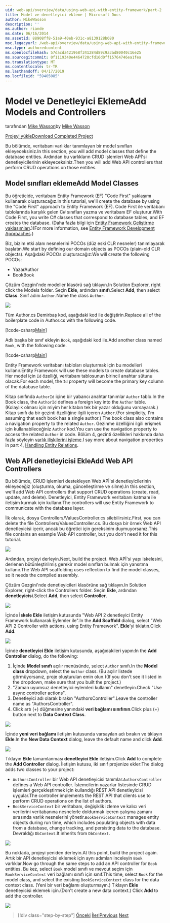 ```yaml
---
uid: web-api/overview/data/using-web-api-with-entity-framework/part-2
title: Model ve denetleyici ekleme | Microsoft Docs
author: MikeWasson
description: ''
ms.author: riande
ms.date: 06/16/2014
ms.assetid: 88908ff8-51a9-40eb-931c-a8139128b680
msc.legacyurl: /web-api/overview/data/using-web-api-with-entity-framework/part-2
msc.type: authoredcontent
ms.openlocfilehash: 57dacda421968f341284d89c9a3ad80040c16e25
ms.sourcegitcommit: 0f1119340e4464720cfd16d0ff15764746ea1fea
ms.translationtype: MT
ms.contentlocale: tr-TR
ms.lasthandoff: 04/17/2019
ms.locfileid: "59405085"
---
```

# <a name="add-models-and-controllers"></a><span data-ttu-id="c6932-102">Model ve Denetleyici Ekleme</span><span class="sxs-lookup"><span data-stu-id="c6932-102">Add Models and Controllers</span></span>

<span data-ttu-id="c6932-103">tarafından [Mike Wasson](https://github.com/MikeWasson)</span><span class="sxs-lookup"><span data-stu-id="c6932-103">by [Mike Wasson](https://github.com/MikeWasson)</span></span>

[<span data-ttu-id="c6932-104">Projeyi yükle</span><span class="sxs-lookup"><span data-stu-id="c6932-104">Download Completed Project</span></span>](https://github.com/MikeWasson/BookService)

<span data-ttu-id="c6932-105">Bu bölümde, veritabanı varlıklar tanımlayan bir model sınıfları ekleyeceksiniz.</span><span class="sxs-lookup"><span data-stu-id="c6932-105">In this section, you will add model classes that define the database entities.</span></span> <span data-ttu-id="c6932-106">Ardından bu varlıkların CRUD işlemleri Web APİ'si denetleyicilerinin ekleyeceksiniz.</span><span class="sxs-lookup"><span data-stu-id="c6932-106">Then you will add Web API controllers that perform CRUD operations on those entities.</span></span>

## <a name="add-model-classes"></a><span data-ttu-id="c6932-107">Model sınıfları ekleme</span><span class="sxs-lookup"><span data-stu-id="c6932-107">Add Model Classes</span></span>

<span data-ttu-id="c6932-108">Bu öğreticide, veritabanı Entity Framework (EF) "Code First" yaklaşımı kullanarak oluşturacağız.</span><span class="sxs-lookup"><span data-stu-id="c6932-108">In this tutorial, we'll create the database by using the "Code First" approach to Entity Framework (EF).</span></span> <span data-ttu-id="c6932-109">Code First ile veritabanı tablolarında karşılık gelen C# sınıfları yazma ve veritabanı EF oluşturur.</span><span class="sxs-lookup"><span data-stu-id="c6932-109">With Code First, you write C# classes that correspond to database tables, and EF creates the database.</span></span> <span data-ttu-id="c6932-110">(Daha fazla bilgi için [Entity Framework Geliştirme yaklaşımları](https://msdn.microsoft.com/library/ms178359%28v=vs.110%29.aspx#dbfmfcf).)</span><span class="sxs-lookup"><span data-stu-id="c6932-110">(For more information, see [Entity Framework Development Approaches](https://msdn.microsoft.com/library/ms178359%28v=vs.110%29.aspx#dbfmfcf).)</span></span>

<span data-ttu-id="c6932-111">Biz, bizim etki alanı nesnelerini POCOs (düz eski CLR nesneler) tanımlayarak başlatın.</span><span class="sxs-lookup"><span data-stu-id="c6932-111">We start by defining our domain objects as POCOs (plain-old CLR objects).</span></span> <span data-ttu-id="c6932-112">Aşağıdaki POCOs oluşturacağız:</span><span class="sxs-lookup"><span data-stu-id="c6932-112">We will create the following POCOs:</span></span>

- <span data-ttu-id="c6932-113">Yazar</span><span class="sxs-lookup"><span data-stu-id="c6932-113">Author</span></span>
- <span data-ttu-id="c6932-114">Book</span><span class="sxs-lookup"><span data-stu-id="c6932-114">Book</span></span>

<span data-ttu-id="c6932-115">Çözüm Gezgini'nde modeller klasörü sağ tıklayın.</span><span class="sxs-lookup"><span data-stu-id="c6932-115">In Solution Explorer, right click the Models folder.</span></span> <span data-ttu-id="c6932-116">Seçin **Ekle**, ardından **sınıfı**.</span><span class="sxs-lookup"><span data-stu-id="c6932-116">Select **Add**, then select **Class**.</span></span> <span data-ttu-id="c6932-117">Sınıf adını `Author`.</span><span class="sxs-lookup"><span data-stu-id="c6932-117">Name the class `Author`.</span></span>

![](part-2/_static/image1.png)

<span data-ttu-id="c6932-118">Tüm Author.cs Demirbaş kod, aşağıdaki kod ile değiştirin.</span><span class="sxs-lookup"><span data-stu-id="c6932-118">Replace all of the boilerplate code in Author.cs with the following code.</span></span>

[!code-csharp[Main](part-2/samples/sample1.cs)]

<span data-ttu-id="c6932-119">Adlı başka bir sınıf ekleyin `Book`, aşağıdaki kod ile.</span><span class="sxs-lookup"><span data-stu-id="c6932-119">Add another class named `Book`, with the following code.</span></span>

[!code-csharp[Main](part-2/samples/sample2.cs)]

<span data-ttu-id="c6932-120">Entity Framework veritabanı tabloları oluşturmak için bu modelleri kullanır.</span><span class="sxs-lookup"><span data-stu-id="c6932-120">Entity Framework will use these models to create database tables.</span></span> <span data-ttu-id="c6932-121">Her model için `Id` özelliği, veritabanı tablosunun birincil anahtar sütunu olacak.</span><span class="sxs-lookup"><span data-stu-id="c6932-121">For each model, the `Id` property will become the primary key column of the database table.</span></span>

<span data-ttu-id="c6932-122">Kitap sınıfında `AuthorId` içine bir yabancı anahtar tanımlar `Author` tablo.</span><span class="sxs-lookup"><span data-stu-id="c6932-122">In the Book class, the `AuthorId` defines a foreign key into the `Author` table.</span></span> <span data-ttu-id="c6932-123">(Kolaylık olması için miyim her kitabın tek bir yazar olduğunu varsayarak.) Kitap sınıfı da bir gezinti özelliğine ilgili içeren `Author`.</span><span class="sxs-lookup"><span data-stu-id="c6932-123">(For simplicity, I'm assuming that each book has a single author.) The book class also contains a navigation property to the related `Author`.</span></span> <span data-ttu-id="c6932-124">Gezinme özelliğini ilgili erişmek için kullanabileceğiniz `Author` kod.</span><span class="sxs-lookup"><span data-stu-id="c6932-124">You can use the navigation property to access the related `Author` in code.</span></span> <span data-ttu-id="c6932-125">Bölüm 4, gezinti özellikleri hakkında daha fazla söyleyin [varlık ilişkilerini işleme](part-4.md).</span><span class="sxs-lookup"><span data-stu-id="c6932-125">I say more about navigation properties in part 4, [Handling Entity Relations](part-4.md).</span></span>

## <a name="add-web-api-controllers"></a><span data-ttu-id="c6932-126">Web API denetleyicisi Ekle</span><span class="sxs-lookup"><span data-stu-id="c6932-126">Add Web API Controllers</span></span>

<span data-ttu-id="c6932-127">Bu bölümde, CRUD işlemleri destekleyen Web APİ'si denetleyicilerinin ekleyeceğiz (oluşturma, okuma, güncelleştirme ve silme).</span><span class="sxs-lookup"><span data-stu-id="c6932-127">In this section, we'll add Web API controllers that support CRUD operations (create, read, update, and delete).</span></span> <span data-ttu-id="c6932-128">Denetleyici, Entity Framework veritabanı katmanı ile iletişim kurmak için kullanır.</span><span class="sxs-lookup"><span data-stu-id="c6932-128">The controllers will use Entity Framework to communicate with the database layer.</span></span>

<span data-ttu-id="c6932-129">İlk olarak, dosya Controllers/ValuesController.cs silebilirsiniz.</span><span class="sxs-lookup"><span data-stu-id="c6932-129">First, you can delete the file Controllers/ValuesController.cs.</span></span> <span data-ttu-id="c6932-130">Bu dosya bir örnek Web API denetleyicisi içerir, ancak bu öğretici için gereksinim duymuyorsanız.</span><span class="sxs-lookup"><span data-stu-id="c6932-130">This file contains an example Web API controller, but you don't need it for this tutorial.</span></span>

![](part-2/_static/image2.png)

<span data-ttu-id="c6932-131">Ardından, projeyi derleyin.</span><span class="sxs-lookup"><span data-stu-id="c6932-131">Next, build the project.</span></span> <span data-ttu-id="c6932-132">Web APİ'si yapı iskelesini, derlenen bütünleştirilmiş gerekir model sınıfları bulmak için yansıtma kullanır.</span><span class="sxs-lookup"><span data-stu-id="c6932-132">The Web API scaffolding uses reflection to find the model classes, so it needs the compiled assembly.</span></span>

<span data-ttu-id="c6932-133">Çözüm Gezgini'nde denetleyicileri klasörüne sağ tıklayın.</span><span class="sxs-lookup"><span data-stu-id="c6932-133">In Solution Explorer, right-click the Controllers folder.</span></span> <span data-ttu-id="c6932-134">Seçin **Ekle**, ardından **denetleyicisi**.</span><span class="sxs-lookup"><span data-stu-id="c6932-134">Select **Add**, then select **Controller**.</span></span>

![](part-2/_static/image3.png)

<span data-ttu-id="c6932-135">İçinde **İskele Ekle** iletişim kutusunda "Web API 2 denetleyici Entity Framework kullanarak Eylemler ile".</span><span class="sxs-lookup"><span data-stu-id="c6932-135">In the **Add Scaffold** dialog, select "Web API 2 Controller with actions, using Entity Framework".</span></span> <span data-ttu-id="c6932-136">**Ekle**'yi tıklatın.</span><span class="sxs-lookup"><span data-stu-id="c6932-136">Click **Add**.</span></span>

![](part-2/_static/image4.png)

<span data-ttu-id="c6932-137">İçinde **denetleyici Ekle** iletişim kutusunda, aşağıdakileri yapın:</span><span class="sxs-lookup"><span data-stu-id="c6932-137">In the **Add Controller** dialog, do the following:</span></span>

1. <span data-ttu-id="c6932-138">İçinde **Model sınıfı** açılır menüsünde, select `Author` sınıfı.</span><span class="sxs-lookup"><span data-stu-id="c6932-138">In the **Model class** dropdown, select the `Author` class.</span></span> <span data-ttu-id="c6932-139">(Bu açılır listede görmüyorsanız, proje oluşturulan emin olun.)</span><span class="sxs-lookup"><span data-stu-id="c6932-139">(If you don't see it listed in the dropdown, make sure that you built the project.)</span></span>
2. <span data-ttu-id="c6932-140">"Zaman uyumsuz denetleyici eylemleri kullanın" denetleyin.</span><span class="sxs-lookup"><span data-stu-id="c6932-140">Check "Use async controller actions".</span></span>
3. <span data-ttu-id="c6932-141">Denetleyici adı olarak bırakın &quot;AuthorsController&quot;.</span><span class="sxs-lookup"><span data-stu-id="c6932-141">Leave the controller name as &quot;AuthorsController&quot;.</span></span>
4. <span data-ttu-id="c6932-142">Click artı (+) düğmesine yanındaki **veri bağlamı sınıfının**.</span><span class="sxs-lookup"><span data-stu-id="c6932-142">Click plus (+) button next to **Data Context Class**.</span></span>

![](part-2/_static/image5.png)

<span data-ttu-id="c6932-143">İçinde **yeni veri bağlamı** iletişim kutusunda varsayılan adı bırakın ve tıklayın **Ekle**.</span><span class="sxs-lookup"><span data-stu-id="c6932-143">In the **New Data Context** dialog, leave the default name and click **Add**.</span></span>

![](part-2/_static/image6.png)

<span data-ttu-id="c6932-144">Tıklayın **Ekle** tamamlanması **denetleyici Ekle** iletişim.</span><span class="sxs-lookup"><span data-stu-id="c6932-144">Click **Add** to complete the **Add Controller** dialog.</span></span> <span data-ttu-id="c6932-145">İletişim kutusu, iki sınıf projenize ekler:</span><span class="sxs-lookup"><span data-stu-id="c6932-145">The dialog adds two classes to your project:</span></span>

- <span data-ttu-id="c6932-146">`AuthorsController` bir Web API denetleyicisi tanımlar.</span><span class="sxs-lookup"><span data-stu-id="c6932-146">`AuthorsController` defines a Web API controller.</span></span> <span data-ttu-id="c6932-147">İstemcilerin yazarlar listesinde CRUD işlemleri gerçekleştirmek için kullandığı REST API denetleyicisi uygular.</span><span class="sxs-lookup"><span data-stu-id="c6932-147">The controller implements the REST API that clients use to perform CRUD operations on the list of authors.</span></span>
- <span data-ttu-id="c6932-148">`BookServiceContext` bir veritabanı, değişiklik izleme ve kalıcı veri verilerini veritabanına nesnelerle doldurmak içeren çalışma zamanı sırasında varlık nesnelerini yönetir.</span><span class="sxs-lookup"><span data-stu-id="c6932-148">`BookServiceContext` manages entity objects during run time, which includes populating objects with data from a database, change tracking, and persisting data to the database.</span></span> <span data-ttu-id="c6932-149">Devraldığı `DbContext`.</span><span class="sxs-lookup"><span data-stu-id="c6932-149">It inherits from `DbContext`.</span></span>

![](part-2/_static/image7.png)

<span data-ttu-id="c6932-150">Bu noktada, projeyi yeniden derleyin.</span><span class="sxs-lookup"><span data-stu-id="c6932-150">At this point, build the project again.</span></span> <span data-ttu-id="c6932-151">Artık bir API denetleyicisi eklemek için aynı adımları inceleyin `Book` varlıklar.</span><span class="sxs-lookup"><span data-stu-id="c6932-151">Now go through the same steps to add an API controller for `Book` entities.</span></span> <span data-ttu-id="c6932-152">Bu kez, select `Book` model sınıfı ve mevcut seçim için `BookServiceContext` veri bağlamı sınıfı için sınıf.</span><span class="sxs-lookup"><span data-stu-id="c6932-152">This time, select `Book` for the model class, and select the existing `BookServiceContext` class for the data context class.</span></span> <span data-ttu-id="c6932-153">(Yeni bir veri bağlamı oluşturmayın.) Tıklayın **Ekle** denetleyicisi eklemek için.</span><span class="sxs-lookup"><span data-stu-id="c6932-153">(Don't create a new data context.) Click **Add** to add the controller.</span></span>

![](part-2/_static/image8.png)

> [!div class="step-by-step"]
> <span data-ttu-id="c6932-154">[Önceki](part-1.md)
> [İleri](part-3.md)</span><span class="sxs-lookup"><span data-stu-id="c6932-154">[Previous](part-1.md)
[Next](part-3.md)</span></span>
